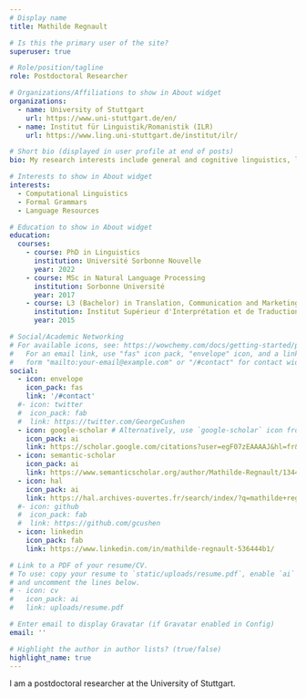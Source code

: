 ```yaml
---
# Display name
title: Mathilde Regnault

# Is this the primary user of the site?
superuser: true

# Role/position/tagline
role: Postdoctoral Researcher

# Organizations/Affiliations to show in About widget
organizations:
  - name: University of Stuttgart
    url: https://www.uni-stuttgart.de/en/
  - name: Institut für Linguistik/Romanistik (ILR)
    url: https://www.ling.uni-stuttgart.de/institut/ilr/

# Short bio (displayed in user profile at end of posts)
bio: My research interests include general and cognitive linguistics, language resources and grammars.

# Interests to show in About widget
interests:
  - Computational Linguistics
  - Formal Grammars
  - Language Resources

# Education to show in About widget
education:
  courses:
    - course: PhD in Linguistics
      institution: Université Sorbonne Nouvelle
      year: 2022
    - course: MSc in Natural Language Processing
      institution: Sorbonne Université
      year: 2017
    - course: L3 (Bachelor) in Translation, Communication and Marketing
      institution: Institut Supérieur d'Interprétation et de Traduction (ISIT)
      year: 2015

# Social/Academic Networking
# For available icons, see: https://wowchemy.com/docs/getting-started/page-builder/#icons
#   For an email link, use "fas" icon pack, "envelope" icon, and a link in the
#   form "mailto:your-email@example.com" or "/#contact" for contact widget.
social:
  - icon: envelope
    icon_pack: fas
    link: '/#contact'
  #- icon: twitter
  #  icon_pack: fab
  #  link: https://twitter.com/GeorgeCushen
  - icon: google-scholar # Alternatively, use `google-scholar` icon from `ai` icon pack
    icon_pack: ai
    link: https://scholar.google.com/citations?user=egF07zEAAAAJ&hl=fr&oi=ao
  - icon: semantic-scholar
    icon_pack: ai
    link: https://www.semanticscholar.org/author/Mathilde-Regnault/134461088
  - icon: hal
    icon_pack: ai
    link: https://hal.archives-ouvertes.fr/search/index/?q=mathilde+regnault&authIdPerson_i=169624
  #- icon: github
  #  icon_pack: fab
  #  link: https://github.com/gcushen
  - icon: linkedin
    icon_pack: fab
    link: https://www.linkedin.com/in/mathilde-regnault-536444b1/

# Link to a PDF of your resume/CV.
# To use: copy your resume to `static/uploads/resume.pdf`, enable `ai` icons in `params.toml`,
# and uncomment the lines below.
# - icon: cv
#   icon_pack: ai
#   link: uploads/resume.pdf

# Enter email to display Gravatar (if Gravatar enabled in Config)
email: ''

# Highlight the author in author lists? (true/false)
highlight_name: true
---
```


I am a postdoctoral researcher at the University of Stuttgart.
